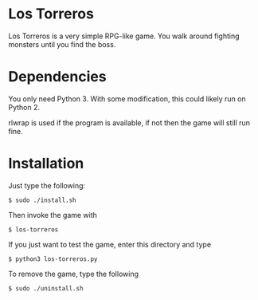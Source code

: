 # Los Torreros

Los Torreros is a very simple RPG-like game. You walk around fighting monsters until you find the boss.

# Dependencies

You only need Python 3. With some modification, this could likely run on Python 2.

rlwrap is used if the program is available, if not then the game will still run fine.

# Installation

Just type the following:

    $ sudo ./install.sh

Then invoke the game with

    $ los-torreros

If you just want to test the game, enter this directory and type

    $ python3 los-torreros.py

To remove the game, type the following

    $ sudo ./uninstall.sh
